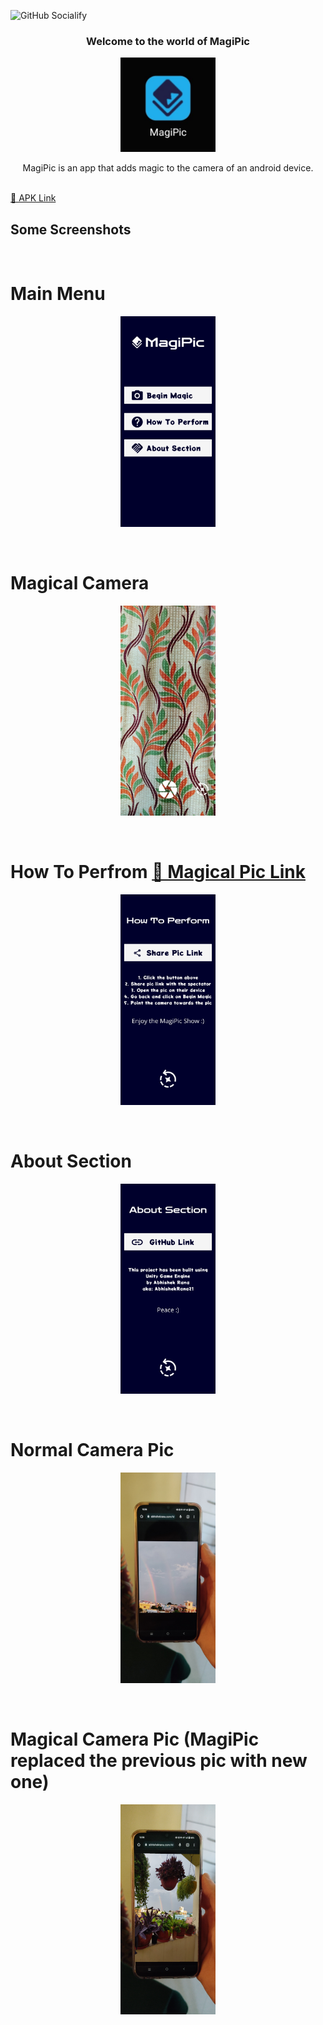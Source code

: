 ![GitHub Socialify](https://socialify.git.ci/AbhishekRana21/MagiPic/image?description=1&pattern=Formal%20Invitation&theme=Dark)

<div align="center">
  <h3>Welcome to the world of MagiPic</h3>
</div>

<p align="center">
  <img width="30%" src="https://github.com/AbhishekRana21/MagiPic/blob/master/Screenshots/Screenshot1.jpg"/>
</p>
<p align="center">MagiPic is an app that adds magic to the camera of an android device.</p>
<br><a href="https://abhishekrana.com/MagiPic/MagiPic.apk">🔗 APK Link</a>

<br>

## Some Screenshots
<br>

# Main Menu
<p align="center">
  <img width="30%" src="https://github.com/AbhishekRana21/MagiPic/blob/master/Screenshots/Screenshot2.jpg"/>
</p>

<br>

# Magical Camera
<p align="center">
  <img width="30%" src="https://github.com/AbhishekRana21/MagiPic/blob/master/Screenshots/Screenshot3.jpg"/>
</p>

<br>

# How To Perfrom <a href="https://abhishekrana.com/MagiPic/MagicalPic.jpg"> 🔗 Magical Pic Link</a>
<p align="center">
  <img width="30%" src="https://github.com/AbhishekRana21/MagiPic/blob/master/Screenshots/Screenshot4.jpg"/>
</p>

<br>

# About Section
<p align="center">
  <img width="30%" src="https://github.com/AbhishekRana21/MagiPic/blob/master/Screenshots/Screenshot5.jpg"/>
</p>

<br>

# Normal Camera Pic
<p align="center">
  <img width="30%" src="https://github.com/AbhishekRana21/MagiPic/blob/master/Screenshots/Screenshot6.jpg"/>
</p>

<br>

# Magical Camera Pic (MagiPic replaced the previous pic with new one)
<p align="center">
  <img width="30%" src="https://github.com/AbhishekRana21/MagiPic/blob/master/Screenshots/Screenshot7.png"/>
</p>
